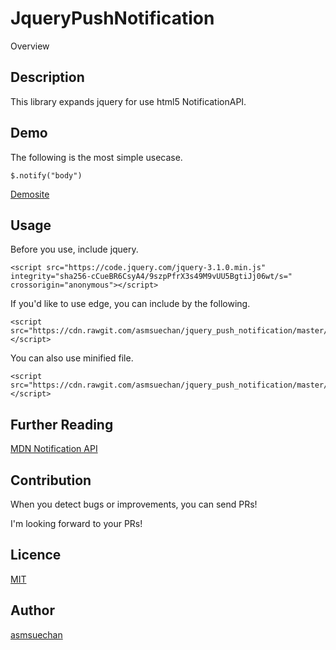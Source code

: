 JqueryPushNotification
====

Overview

## Description
This library expands jquery for use html5 NotificationAPI.

## Demo
The following is the most simple usecase.
```
$.notify("body")
```

[Demosite](https://jquery-push-notification.herokuapp.com/)

## Usage
Before you use, include jquery.
```
<script src="https://code.jquery.com/jquery-3.1.0.min.js" integrity="sha256-cCueBR6CsyA4/9szpPfrX3s49M9vUU5BgtiJj06wt/s=" crossorigin="anonymous"></script>
```

If you'd like to use edge, you can include by the following.
```
<script src="https://cdn.rawgit.com/asmsuechan/jquery_push_notification/master/push_notification.js"></script>
```

You can also use minified file.
```
<script src="https://cdn.rawgit.com/asmsuechan/jquery_push_notification/master/push_notification.min.js"></script>
```

## Further Reading
[MDN Notification API](https://developer.mozilla.org/ja/docs/Web/API/Notifications_API)

## Contribution
When you detect bugs or improvements, you can send PRs!

I'm looking forward to your PRs!

## Licence

[MIT](https://github.com/asmsuechan/jquery_push_notification/blob/master/LICENCE)

## Author

[asmsuechan](https://github.com/asmsuechan)
